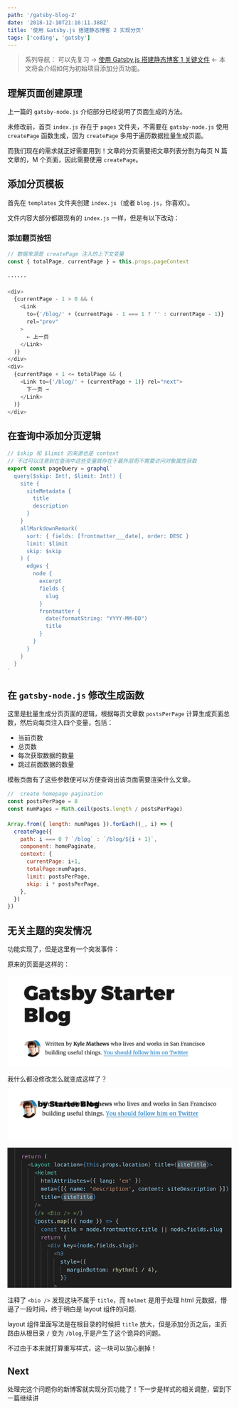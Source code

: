 ```yaml
---
path: '/gatsby-blog-2'
date: '2018-12-10T21:16:11.388Z'
title: '使用 Gatsby.js 搭建静态博客 2 实现分页'
tags: ['coding', 'gatsby']
---
```


> 系列导航：
可以先复习 -> [使用 Gatsby.js 搭建静态博客 1 关键文件](/2018-12-09-gatsby-blog-1/) <-
本文将会介绍如何为初始项目添加分页功能。

## 理解页面创建原理

上一篇的 `gatsby-node.js` 介绍部分已经说明了页面生成的方法。

未修改前，首页 `index.js` 存在于 `pages` 文件夹，不需要在 `gatsby-node.js` 使用 `createPage` 函数生成，因为 `createPage` 多用于遍历数据批量生成页面。

而我们现在的需求就正好需要用到！文章的分页需要把文章列表分割为每页 N 篇文章的，M 个页面，因此需要使用 `createPage`。

## 添加分页模板

首先在 `templates` 文件夹创建 `index.js`（或者 `blog.js`，你喜欢）。

文件内容大部分都跟现有的 `index.js` 一样，但是有以下改动：

### 添加翻页按钮

```javascript
// 数据来源是 createPage 注入的上下文变量
const { totalPage, currentPage } = this.props.pageContext

······

<div>
  {currentPage - 1 > 0 && (
    <Link
      to={'/blog/' + (currentPage - 1 === 1 ? '' : currentPage - 1)}
      rel="prev"
    >
      ← 上一页
    </Link>
  )}
</div>
<div>
  {currentPage + 1 <= totalPage && (
    <Link to={'/blog/' + (currentPage + 1)} rel="next">
      下一页 →
    </Link>
  )}
</div>
```

## 在查询中添加分页逻辑

```javascript
// $skip 和 $limit 的来源也是 context
// 不过可以注意到在查询中这些变量就存在于最外层而不需要访问对象属性获取
export const pageQuery = graphql`
  query($skip: Int!, $limit: Int!) {
    site {
      siteMetadata {
        title
        description
      }
    }
    allMarkdownRemark(
      sort: { fields: [frontmatter___date], order: DESC }
      limit: $limit
      skip: $skip
    ) {
      edges {
        node {
          excerpt
          fields {
            slug
          }
          frontmatter {
            date(formatString: "YYYY-MM-DD")
            title
          }
        }
      }
    }
  }
`
```

## 在 `gatsby-node.js` 修改生成函数

这里是批量生成分页页面的逻辑，根据每页文章数 `postsPerPage` 计算生成页面总数，然后向每页注入四个变量，包括：

- 当前页数
- 总页数
- 每次获取数据的数量
- 跳过前面数据的数量

模板页面有了这些参数便可以方便查询出该页面需要渲染什么文章。

```javascript
//  create homepage pagination
const postsPerPage = 8
const numPages = Math.ceil(posts.length / postsPerPage)

Array.from({ length: numPages }).forEach((_, i) => {
  createPage({
    path: i === 0 ? `/blog` : `/blog/${i + 1}`,
    component: homePaginate,
    context: {
      currentPage: i+1,
      totalPage:numPages,
      limit: postsPerPage,
      skip: i * postsPerPage,
    },
  })
})
```

## 无关主题的突发情况

功能实现了，但是这里有一个突发事件：

原来的页面是这样的：

![](1.png)

我什么都没修改怎么就变成这样了？

![](2.png)

![](3.png)

注释了 `<bio />` 发现这块不属于 `title`，而 `helmet` 是用于处理 html 元数据，懵逼了一段时间，终于明白是 layout 组件的问题.

layout 组件里面写法是在根目录的时候把 `title` 放大，但是添加分页之后，主页路由从根目录 `/` 变为 `/blog`,于是产生了这个诡异的问题。

不过由于本来就打算重写样式，这一块可以放心删掉！

## Next

处理完这个问题你的新博客就实现分页功能了！下一步是样式的相关调整，留到下一篇继续讲
